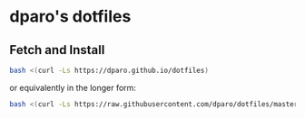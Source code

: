 # dparo's dotfiles

## Fetch and Install

```bash
bash <(curl -Ls https://dparo.github.io/dotfiles)
```

or equivalently in the longer form:

```bash
bash <(curl -Ls https://raw.githubusercontent.com/dparo/dotfiles/master/install) --bootstrap-dotfiles-repo
```
